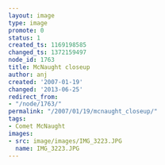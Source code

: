 ```yaml
---
layout: image
type: image
promote: 0
status: 1
created_ts: 1169198585
changed_ts: 1372159497
node_id: 1763
title: McNaught closeup
author: anj
created: '2007-01-19'
changed: '2013-06-25'
redirect_from:
- "/node/1763/"
permalink: "/2007/01/19/mcnaught_closeup/"
tags:
- Comet McNaught
images:
- src: image/images/IMG_3223.JPG
  name: IMG_3223.JPG
---
```


